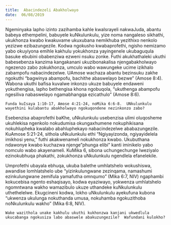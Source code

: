 ```yaml
---
title:  Abacindezeli Abakholwayo
date:  06/08/2019
---
```


Ngeminyaka lapho izinto zazihamba kahle kwaIsrayeli nakwaJuda, abantu babeya ethempelini, babuyele kuNkulunkulu, yize noma nangaleso sikhathi, ukukhonza kwabo kwakuvame ukuxubana nemikhuba yezithixo nenkolo yezizwe ezibazungezile. Kodwa ngokusho kwabaprofethi, ngisho nemizamo yabo okuyiyona emihle kakhulu yokukhonza yayingenele ukubaguqula basuke ebubini obabenziwa ezweni nsuku zonke.  Futhi akukhathaleki ukuthi babesebenza kanzima kangakanani ukuzibonakalisa njengabakholwayo ngezenzo zabo zokukhonza, umculo wabo wawungeke ucime izikhalo zabampofu nabacindezelwe. UAmose wachaza abantu bezinsuku zakhe ngokuthi “bagwinya abampofu, bachithe abaswelayo bezwe” (Amose 8:4). Wabona ukuthi bafisa kuvalwe inkonzo ukuze babuyele endaweni yokuthengisa, lapho bethengisa khona ngobuqola, “ukuthenga abampofu ngesiliva nabaswelayo ngamabhangqa ezicathulo” (Amose 8:6).

`Funda kuIsaya 1:10-17, Amose 4:21-24, noMika 6:6-8.  UNkulunkulu wayethini kulabantu abakholwayo ngokuqondene nezinkonzo zabo?`

Esebenzisa abaprofethi baKhe, uNkulunkulu usebenzisa ulimi oluqosheme ukuhlekisa ngenkolo nokudumisa okungaxhumene nokuphikisana nokuhlupheka kwalabo abahluphekayo nabacindezelwe ababazungezile.  KuAmose 5:21-24, sithola uNkulunkulu ethi “Ngiyayizonda, ngiyayidelela imikhosi yenu,” futhi akakwenameli nokukhonza kwabo. Ukubuthana ndawonye kwabo kuchazwa njenge”phunga elibi” kanti iminikelo yabo nomculo wabo akayenameli. KuMika 6, sibona uchungechunge lweziyalo ezinokubhuqa phakathi, zokukhonza uNkulunkulu ngendlela efanelekile.

Umprofethi ubayala ebhuqa, ukuba balethe umhlatshelo wokushiswa, awandise lomhlatshelo ube “yizinkulungwane zezinqama, namashumi ezinkulungwane zemifula yamafutha omnqumo” (Mika 6:7, NIV) ngaphambi kokucebisa ngento eshaqisayo, kodwa eyaziwayo, yokwenza umhlatshelo ngomntwana wakho wamazibulo ukuze uthandeke kuNkulunkulu uthethelelwe. Ekugcineni kodwa, lokho uNkulunkulu ayekufuna kubona “ukwenza ukulunga nokuthanda umusa, nokuhamba ngokuzithoba noNkulunkulu wakho” (Mika 6:8, NIV).

`Wake wazithola unake kakhulu ukuthi kukhonzwa kanjani ukwedlula ukucabanga ngokusiza labo abaswele abakuzungezile?  Wafundani kulokho?`